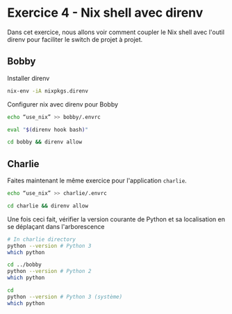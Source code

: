 # Exercice 4 - Nix shell avec direnv

Dans cet exercice, nous allons voir comment coupler le Nix shell avec l'outil direnv pour faciliter le switch de projet à projet.

## Bobby

Installer direnv
```bash
nix-env -iA nixpkgs.direnv
```

Configurer nix avec direnv pour Bobby
```bash
echo “use_nix” >> bobby/.envrc

eval "$(direnv hook bash)"

cd bobby && direnv allow
```

## Charlie

Faites maintenant le même exercice pour l'application `charlie`.

```bash
echo “use_nix” >> charlie/.envrc

cd charlie && direnv allow
```

Une fois ceci fait, vérifier la version courante de Python et sa localisation en se déplaçant dans l'arborescence

```bash
# In charlie directory
python --version # Python 3
which python

cd ../bobby
python --version # Python 2
which python

cd
python --version # Python 3 (système)
which python
```